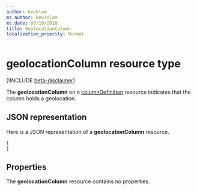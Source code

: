 ```yaml
---
author: kevklam
ms.author: kevinlam
ms.date: 09/10/2018
title: GeolocationColumn
localization_priority: Normal
---
```

# geolocationColumn resource type

[!INCLUDE [beta-disclaimer](../../includes/beta-disclaimer.md)]

The **geolocationColumn** on a [columnDefinition](columndefinition.md) resource indicates that the column holds a geolocation.

## JSON representation

Here is a JSON representation of a **geolocationColumn** resource.
<!-- { "blockType": "resource", "@odata.type": "microsoft.graph.geolocationColumn" } -->

```json
{
}
```

## Properties

The **geolocationColumn** resource contains no properties.

<!--
{
  "type": "#page.annotation",
  "description": "",
  "keywords": "",
  "section": "documentation",
  "tocPath": "Resources/GeolocationColumn",
  "suppressions": [
    "Error: /api-reference/beta/resources/geolocationcolumn.md:\r\n      Exception processing links.\r\n    System.ArgumentException: Link Definition was null. Link text: !INCLUDE [beta-disclaimer](../../includes/beta-disclaimer.md)\r\n      at ApiDoctor.Validation.DocFile.get_LinkDestinations()\r\n      at ApiDoctor.Validation.DocSet.ValidateLinks(Boolean includeWarnings, String[] relativePathForFiles, IssueLogger issues, Boolean requireFilenameCaseMatch, Boolean printOrphanedFiles)"
  ]
}
-->
